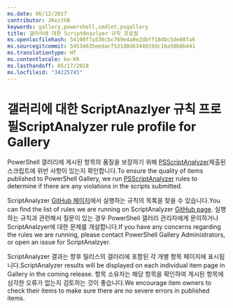 ```yaml
---
ms.date: 06/12/2017
contributor: JKeithB
keywords: gallery,powershell,cmdlet,psgallery
title: 갤러리에 대한 ScriptAnazlyer 규칙 프로필
ms.openlocfilehash: 54100f7a530cbc769e4a0e2dbff18dbc5de88fa6
ms.sourcegitcommit: 54534635eedacf531d8d6344019dc16a50b8b441
ms.translationtype: HT
ms.contentlocale: ko-KR
ms.lasthandoff: 05/17/2018
ms.locfileid: "34225745"
---
```

# <a name="scriptanalyzer-rule-profile-for-gallery"></a><span data-ttu-id="dee7f-103">갤러리에 대한 ScriptAnazlyer 규칙 프로필</span><span class="sxs-lookup"><span data-stu-id="dee7f-103">ScriptAnalyzer rule profile for Gallery</span></span>

<span data-ttu-id="dee7f-104">PowerShell 갤러리에 게시된 항목의 품질을 보장하기 위해 [PSScriptAnalyzer](https://github.com/PowerShell/PSScriptAnalyzer)제출된 스크립트에 위반 사항이 있는지 확인합니다.</span><span class="sxs-lookup"><span data-stu-id="dee7f-104">To ensure the quality of items published to PowerShell Gallery, we run [PSScriptAnalyzer](https://github.com/PowerShell/PSScriptAnalyzer) rules to determine if there are any violations in the scripts submitted.</span></span>

<span data-ttu-id="dee7f-105">ScriptAnalyzer [GitHub 페이지](https://github.com/PowerShell/PSScriptAnalyzer/blob/development/Engine/Settings/PSGallery.psd1)에서 실행하는 규칙의 목록을 찾을 수 있습니다.</span><span class="sxs-lookup"><span data-stu-id="dee7f-105">You can find the list of rules we are running on ScriptAnalyzer [GitHub page](https://github.com/PowerShell/PSScriptAnalyzer/blob/development/Engine/Settings/PSGallery.psd1).</span></span>
<span data-ttu-id="dee7f-106">실행하는 규칙과 관련해서 질문이 있는 경우 PowerShell 갤러리 관리자에게 문의하거나 ScriptAnalzyer에 대한 문제를 개설합니다.</span><span class="sxs-lookup"><span data-stu-id="dee7f-106">If you have any concerns regarding the rules we are running, please contact PowerShell Gallery Administrators, or open an issue for ScriptAnalzyer.</span></span>

<span data-ttu-id="dee7f-107">ScriptAnalyzer 결과는 향후 릴리스의 갤러리에 포함된 각 개별 항목 페이지에 표시됩니다.</span><span class="sxs-lookup"><span data-stu-id="dee7f-107">ScriptAnalyzer results will be displayed on each individual item page in Gallery in the coming release.</span></span> <span data-ttu-id="dee7f-108">항목 소유자는 해당 항목을 확인하여 게시된 항목에 심각한 오류가 없는지 검토하는 것이 좋습니다.</span><span class="sxs-lookup"><span data-stu-id="dee7f-108">We encourage item owners to check their items to make sure there are no severe errors in published items.</span></span>
